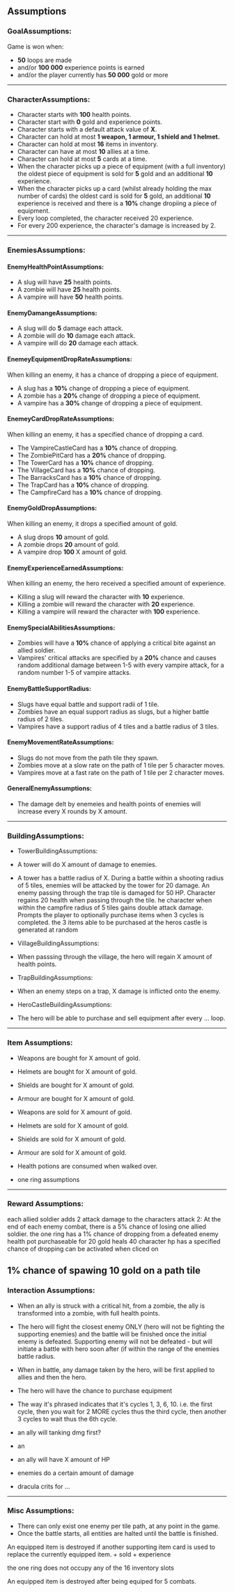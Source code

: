## Assumptions
### GoalAssumptions:
Game is won when:
- **50** loops are made 
- and/or **100 000** experience points is earned
- and/or the player currently has **50 000** gold or more
-----------------------------------------------------------------------------------------------------------------------------------
### CharacterAssumptions:
- Character starts with **100** health points.
- Character start with **0** gold and experience points.
- Character starts with a default attack value of **X**.
- Character can hold at most **1 weapon, 1 armour, 1 shield and 1 helmet.**
- Character can hold at most **16** items in inventory.
- Character can have at most **10** allies at a time.
- Character can hold at most **5** cards at a time.
- When the character picks up a piece of equipment (with a full inventory) the oldest piece of equipment is sold for **5** gold and an additional **10** experience.
- When the character picks up a card (whilst already holding the max number of cards) the oldest card is sold for **5** gold, an additional **10** experience is received and there is a **10%** change dropiing a piece of equipment.
- Every loop completed, the character received 20 experience.
- For every 200 experience, the character's damage is increased by 2.

-----------------------------------------------------------------------------------------------------------------------------------
### EnemiesAssumptions:
#### EnemyHealthPointAssumptions:
- A slug will have **25** health points.
- A zombie will have **25** health points.
- A vampire will have **50** health points.

#### EnemyDamangeAssumptions:
- A slug will do **5** damage each attack.
- A zombie will do **10** damage each attack.
- A vampire will do **20** damage each attack.

#### EnemeyEquipmentDropRateAssumptions:
When killing an enemy, it has a chance of dropping a piece of equipment.	
- A slug has a **10%** change of dropping a piece of equipment.
- A zombie has a **20%** change of dropping a piece of equipment.
- A vampire has a **30%** change of dropping a piece of equipment.

#### EnemeyCardDropRateAssumptions:
When killing an enemy, it has a specified chance of dropping a card.
- The VampireCastleCard has a **10%** chance of dropping.
- The ZombiePitCard has a **20%** chance of dropping.
- The TowerCard has a **10%** chance of dropping.
- The VillageCard has a **10%** chance of dropping.
- The BarracksCard has a **10%** chance of dropping.
- The TrapCard has a **10%** chance of dropping.
- The CampfireCard has a **10%** chance of dropping.

#### EnemyGoldDropAssumptions:
When killing an enemy, it drops a specified amount of gold.
- A slug drops **10** amount of gold.
- A zombie drops **20** amount of gold.
- A vampire drop **100** X amount of gold.

#### EnemyExperienceEarnedAssumptions:
When killing an enemy, the hero received a specified amount of experience.	
- Killing a slug will reward the character with **10** experience.
- Killing a zombie will reward the character with **20** experience.
- Killing a vampire will reward the character with **100** experience.

#### EnemySpecialAbilitiesAssumptions:
- Zombies will have a **10%** chance of applying a critical bite against an allied soldier.
- Vampires' critical attacks are specified by a **20%** chance and causes random additional damage between 1-5 with every vampire attack, for a random number 1-5 of vampire attacks.

#### EnemyBattleSupportRadius:
- Slugs have equal battle and support radii of 1 tile.
- Zombies have an equal support radius as slugs, but a higher battle radius of 2 tiles.
- Vampires have a support radius of 4 tiles and a battle radius of 3 tiles.

#### EnemyMovementRateAssumptions:
- Slugs do not move from the path tile they spawn.
- Zombies move at a slow rate on the path of 1 tile per 5 character moves.
- Vampires move at a fast rate on the path of 1 tile per 2 character moves.

#### GeneralEnemyAssumptions:
- The damage delt by enemeies and health points of enemies will increase every X rounds by X amount.

-----------------------------------------------------------------------------------------------------------------------------------
### BuildingAssumptions:
- TowerBuildingAssumptions:
- A tower will do X amount of damage to enemies.
- A tower has a battle radius of X.
During a battle within a shooting radius of 5 tiles, enemies will be attacked by the tower for 20 damage.
An enemy passing through the trap tile is damaged for 50 HP.
Character regains 20 health when passing through the tile.
he character when within the campfire radius of 5 tiles gains double attack damage.
Prompts the player to optionally purchase items when 3 cycles is completed.
the 3 items able to be purchased at the heros castle is generated at random

- VillageBuildingAssumptions:
- When passsing through the village, the hero will regain X amount of health points.

- TrapBuildingAssumptions:
- When an enemy steps on a trap, X damage is inflicted onto the enemy.

- HeroCastleBuildingAssumptions:
- The hero will be able to purchase and sell equipment after every ... loop.

-----------------------------------------------------------------------------------------------------------------------------------
### Item Assumptions:
- Weapons are bought for X amount of gold.
- Helmets are bought for X amount of gold.
- Shields are bought for X amount of gold.
- Armour are bought for X amount of gold.

- Weapons are sold for X amount of gold.
- Helmets are sold for X amount of gold.
- Shields are sold for X amount of gold.
- Armour are sold for X amount of gold.

- Health potions are consumed when walked over.
- one ring assumptions
-----------------------------------------------------------------------------------------------------------------------------------
### Reward Assumptions:

each allied soldier adds 2 attack damage to the characters attack
2: At the end of each enemy combat, there is a 5% chance of losing one allied soldier.
the one ring has a 1% chance of dropping from a defeated enemy
health pot purchaseable for 20 gold
heals 40 character hp
has a specified chance of dropping
can be activated when cliced on 

1% chance of spawing 10 gold on a path tile
-----------------------------------------------------------------------------------------------------------------------------------
### Interaction Assumptions:
- When an ally is struck with a critical hit, from a zombie, the ally is transformed into a zombie, with full health points.
- The hero will fight the closest enemy ONLY (hero will not be fighting the supporting enemies) and the battle will be finished once the initial enemy is defeated.
Supporting enemy will not be defeated - but will initiate a battle with hero soon after (if within the range of the enemies battle radius.

- When in battle, any damage taken by the hero, will be first applied to allies and then the hero.
- The hero will have the chance to purchase equipment

- The way it's phrased indicates that it's cycles 1, 3, 6, 10. i.e. the first cycle, then you wait for 2 MORE cycles thus the third cycle, then another 3 cycles to wait thus the 6th cycle.


- an ally will tanking dmg first?
- an 
- an ally will have X amount of HP 
- enemies do a certain amount of damage
- dracula crits for ...

-----------------------------------------------------------------------------------------------------------------------------------
### Misc Assumptions:
- There can only exist one enemy per tile path, at any point in the game.
- Once the battle starts, all entities are halted until the battle is finished.

An equipped item is destroyed if another supporting item card is used to replace the currently equipped item. + sold + experience

the one ring does not occupy any of the 16 inventory slots

An equipped item is destroyed after being equiped for 5 combats.
